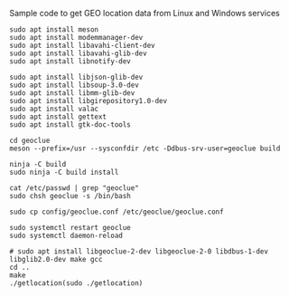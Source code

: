 Sample code to get GEO location data from Linux and Windows services

```
sudo apt install meson
sudo apt install modemmanager-dev
sudo apt install libavahi-client-dev
sudo apt install libavahi-glib-dev
sudo apt install libnotify-dev

sudo apt install libjson-glib-dev
sudo apt install libsoup-3.0-dev
sudo apt install libmm-glib-dev
sudo apt install libgirepository1.0-dev
sudo apt install valac
sudo apt install gettext
sudo apt install gtk-doc-tools

cd geoclue
meson --prefix=/usr --sysconfdir /etc -Ddbus-srv-user=geoclue build

ninja -C build
sudo ninja -C build install
```

```
cat /etc/passwd | grep "geoclue"
sudo chsh geoclue -s /bin/bash
```
```
sudo cp config/geoclue.conf /etc/geoclue/geoclue.conf
```
```
sudo systemctl restart geoclue
sudo systemctl daemon-reload
```
```
# sudo apt install libgeoclue-2-dev libgeoclue-2-0 libdbus-1-dev libglib2.0-dev make gcc
cd ..
make
./getlocation(sudo ./getlocation)
```
<!---
spictera/spictera is a ✨ special ✨ repository because its `README.md` (this file) appears on your GitHub profile.
You can click the Preview link to take a look at your changes.
--->
